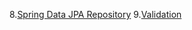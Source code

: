 8.[Spring Data JPA Repository](https://github.com/toannguyenhue92/customer-management)
9.[Validation](https://github.com/toannguyenhue92/spring-custom-validation)
